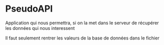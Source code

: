 # PseudoAPI
Application qui nous permettra, si on la met dans le serveur de récupérer les données qui nous interessent

Il faut seulement rentrer les valeurs de la base de données dans le fichier
